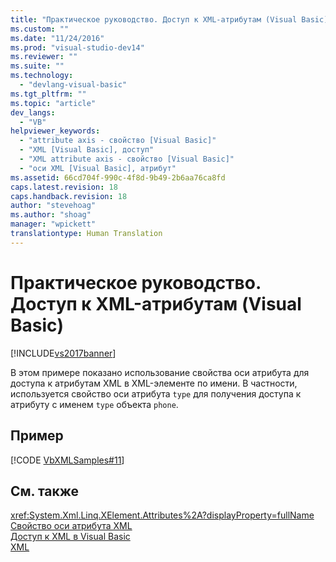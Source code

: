 ```yaml
---
title: "Практическое руководство. Доступ к XML-атрибутам (Visual Basic) | Microsoft Docs"
ms.custom: ""
ms.date: "11/24/2016"
ms.prod: "visual-studio-dev14"
ms.reviewer: ""
ms.suite: ""
ms.technology: 
  - "devlang-visual-basic"
ms.tgt_pltfrm: ""
ms.topic: "article"
dev_langs: 
  - "VB"
helpviewer_keywords: 
  - "attribute axis - свойство [Visual Basic]"
  - "XML [Visual Basic], доступ"
  - "XML attribute axis - свойство [Visual Basic]"
  - "оси XML [Visual Basic], атрибут"
ms.assetid: 66cd704f-990c-4f8d-9b49-2b6aa76ca8fd
caps.latest.revision: 18
caps.handback.revision: 18
author: "stevehoag"
ms.author: "shoag"
manager: "wpickett"
translationtype: Human Translation
---
```

# Практическое руководство. Доступ к XML-атрибутам (Visual Basic)
[!INCLUDE[vs2017banner](../../../../csharp/includes/vs2017banner.md)]

В этом примере показано использование свойства оси атрибута для доступа к атрибутам XML в XML\-элементе по имени.  В частности, используется свойство оси атрибута `type` для получения доступа к атрибуту с именем `type` объекта `phone`.  
  
## Пример  
 [!CODE [VbXMLSamples#11](../CodeSnippet/VS_Snippets_VBCSharp/VbXMLSamples#11)]  
  
## См. также  
 <xref:System.Xml.Linq.XElement.Attributes%2A?displayProperty=fullName>   
 [Свойство оси атрибута XML](../../../../visual-basic/language-reference/xml-axis/xml-attribute-axis-property.md)   
 [Доступ к XML в Visual Basic](../../../../visual-basic/programming-guide/language-features/xml/accessing-xml.md)   
 [XML](../../../../visual-basic/programming-guide/language-features/xml/index.md)